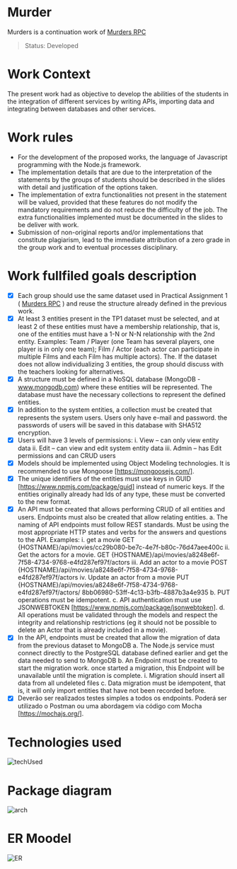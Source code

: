 # Murder

Murders is a continuation work of <a href="https://github.com/ValdoMpinga/MurdersRPC">Murders RPC</a>  

> Status: Developed

# Work Context

The present work had as objective to develop the abilities of the students in the
integration of different services by writing APIs, importing data and integrating between
databases and other services.

# Work rules

+ For the development of the proposed works, the language of
Javascript programming with the Node.js framework.
+ The implementation details that are due to the interpretation of the statements by the
groups of students should be described in the slides with detail and justification of the options taken.
+ The implementation of extra functionalities not present in the statement will be valued, provided that
these features do not modify the mandatory requirements and do not reduce the difficulty of the
job. The extra functionalities implemented must be documented in the slides to be
deliver with work.
+ Submission of non-original reports and/or implementations that constitute plagiarism,
lead to the immediate attribution of a zero grade in the group work and to eventual processes
disciplinary.

# Work fullfiled goals description

 - [x]   Each group should use the same dataset used in Practical Assignment 1 ( <a href="https://github.com/ValdoMpinga/MurdersRPC">Murders RPC</a> ) and reuse the
structure already defined in the previous work.
 - [x]   At least 3 entities present in the TP1 dataset must be selected, and
at least 2 of these entities must have a membership relationship, that is, one of the entities
must have a 1-N or N-N relationship with the 2nd entity. Examples: Team / Player (one
Team has several players, one player is in only one team); Film / Actor (each actor
can participate in multiple Films and each Film has multiple actors).
The. If the dataset does not allow individualizing 3 entities, the group should discuss with the
teachers looking for alternatives.
 - [x]  A structure must be defined in a NoSQL database (MongoDB - www.mongodb.com)
where these entities will be represented. The database must have the necessary collections
to represent the defined entities.
 - [x] In addition to the system entities, a collection must be created that represents the
system users. Users only have e-mail and password. the passwords
of users will be saved in this database with SHA512 encryption.
 - [x] Users will have 3 levels of permissions:
    i. View – can only view entity data
    ii. Edit – can view and edit system entity data
    iii. Admin – has Edit permissions and can CRUD users
 - [x]  Models should be implemented using Object Modeling technologies.
It is recommended to use Mongoose [https://mongoosejs.com/].
 - [x] The unique identifiers of the entities must use keys in GUID
[https://www.npmjs.com/package/guid] instead of numeric keys. If the entities
originally already had Ids of any type, these must be converted to the
new format.
 - [x] An API must be created that allows performing CRUD of all entities and users.
Endpoints must also be created that allow relating entities.
a. The naming of API endpoints must follow REST standards. Must be
using the most appropriate HTTP states and verbs for the answers and questions to the
API. Examples:
   i. get a movie
   GET {HOSTNAME}/api/movies/cc29b080-be7c-4e7f-b80c-76d47aee400c
   ii. Get the actors for a movie.
   GET {HOSTNAME}/api/movies/a8248e6f-7f58-4734-9768-e4fd287ef97f/actors
   iii. Add an actor to a movie
   POST {HOSTNAME}/api/movies/a8248e6f-7f58-4734-9768-e4fd287ef97f/actors
   iv. Update an actor from a movie
   PUT {HOSTNAME}/api/movies/a8248e6f-7f58-4734-9768-e4fd287ef97f/actors/
   8bb06980-53ff-4c13-b3fb-4887b3a4e935
b. PUT operations must be idempotent.
c. API authentication must use JSONWEBTOKEN
[https://www.npmjs.com/package/jsonwebtoken].
d. All operations must be validated through the models and respect the
integrity and relationship restrictions (eg it should not be possible to delete an Actor that
is already included in a movie).
 - [x]  In the API, endpoints must be created that allow the migration of data from the previous dataset
to MongoDB
a. The Node.js service must connect directly to the PostgreSQL database
defined earlier and get the data needed to send to MongoDB
b. An Endpoint must be created to start the migration work. once started
a migration, this Endpoint will be unavailable until the migration is complete.
    i. Migration should insert all data from all undeleted files
c. Data migration must be idempotent, that is, it will only import entities that
have not been recorded before.
 - [x] Deverão ser realizados testes simples a todos os endpoints. Poderá ser utilizado o Postman ou
uma abordagem via código com Mocha [https://mochajs.org/].

# Technologies used

![techUsed](https://user-images.githubusercontent.com/76015450/178155048-022f0879-739e-4160-9a57-35558a7abc34.png)

# Package diagram

![arch](https://user-images.githubusercontent.com/76015450/178155194-bad70510-c41b-4fde-9129-4d55c80ad44d.png)

# ER Moodel

![ER](https://user-images.githubusercontent.com/76015450/178155242-9e2a01cb-cdfe-4309-bfa1-e06f0b895fc3.png)


